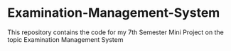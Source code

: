 # Examination-Management-System
This repository contains the code for my 7th Semester Mini Project on the topic Examination Management System
